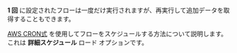 **1 回** に設定されたフローは一度だけ実行されますが、再実行して追加データを取得することもできます。

[AWS CRON式](https://docs.aws.amazon.com/AmazonCloudWatch/latest/events/ScheduledEvents.html#CronExpressions) を使用してフローをスケジュールする方法について説明します。これは **詳細スケジュール** ロード オプションです。
